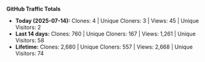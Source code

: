 
**GitHub Traffic Totals**

- **Today (2025-07-14):** Clones: 4 | Unique Cloners: 3 | Views: 45 | Unique Visitors: 2
- **Last 14 days:** Clones: 760 | Unique Cloners: 167 | Views: 1,261 | Unique Visitors: 58
- **Lifetime:** Clones: 2,680 | Unique Cloners: 557 | Views: 2,668 | Unique Visitors: 74

